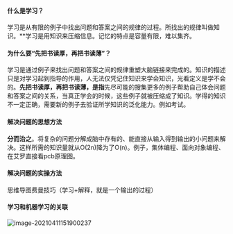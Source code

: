 #### 什么是学习？
学习是从有限的例子中找出问题和答案之间的规律的过程。所找出的规律叫做知识。**学习是用知识来压缩信息。记忆的特点是容量有限，难以集齐。

#### 为什么要“先把书读厚，再把书读薄”？
学习是通过例子来找出问题和答案之间的规律重塑大脑链接来完成的。知识的描述只是对学习起到指导的作用，人无法仅凭记住知识来学会知识，光看定义是学不会的。**先把书读厚，再把书读薄，是指**先尽可能的搜集更多的例子帮助自己体会问题和答案之间的关系，当真正学会的时候，这些例子就被压缩成了知识。学得的知识不一定正确，需要新的例子去验证所学知识的泛化能力。例如考试。

#### 解决问题的思想方法

**分而治之**。将复杂的问题分解成脑中存有的、能直接从输入得到输出的小问题来解决。这样所需的知识量就从O(2n)降为了O(n)。例子，集体编程、面向对象编程、在艾罗直接看pcb原理图。

#### 解决问题的实操方法

思维导图费曼技巧（学习+解释，就是一个输出的过程）

#### 学习和机器学习的关联

![image-20210411151900237](C:\Users\Admin\AppData\Roaming\Typora\typora-user-images\image-20210411151900237.png)